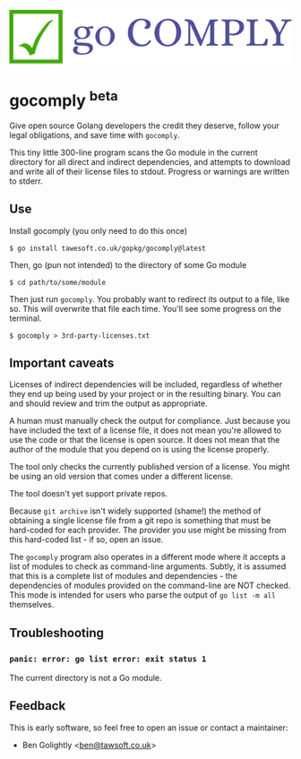 ![gocomply logo](gocomply.png)

# gocomply <sup>beta</sup>

Give open source Golang developers the credit they deserve, follow your legal
obligations, and save time with `gocomply`.

This tiny little 300-line program scans the Go module in the current directory
for all direct and indirect dependencies, and attempts to download and write
all of their license files to stdout. Progress or warnings are written to
stderr.

## Use

Install gocomply (you only need to do this once)

```
$ go install tawesoft.co.uk/gopkg/gocomply@latest
```

Then, go (pun not intended) to the directory of some Go module

```
$ cd path/to/some/module
```

Then just run `gocomply`. You probably want to redirect its output to a file,
like so. This will overwrite that file each time. You'll see some progress
on the terminal.

```
$ gocomply > 3rd-party-licenses.txt
```

## Important caveats

Licenses of indirect dependencies will be included, regardless of whether
they end up being used by your project or in the resulting binary. You can
and should review and trim the output as appropriate.

A human must manually check the output for compliance. Just because you have
included the text of a license file, it does not mean you're allowed to use
the code or that the license is open source. It does not mean that the
author of the module that you depend on is using the license properly.

The tool only checks the currently published version of a license. You might
be using an old version that comes under a different license.

The tool doesn't yet support private repos.

Because `git archive` isn't widely supported (shame!) the method of
obtaining a single license file from a git repo is something that must be
hard-coded for each provider. The provider you use might be missing from
this hard-coded list - if so, open an issue.

The `gocomply` program also operates in a different mode where it accepts a
list of modules to check as command-line arguments. Subtly, it is assumed that
this is a complete list of modules and dependencies - the dependencies of
modules provided on the command-line are NOT checked. This mode is intended for
users who parse the output of `go list -m all` themselves.

## Troubleshooting

### `panic: error: go list error: exit status 1`

The current directory is not a Go module.

## Feedback

This is early software, so feel free to open an issue or contact a maintainer:

* Ben Golightly <[ben@tawsoft.co.uk](mailto:ben@tawsoft.co.uk)>
